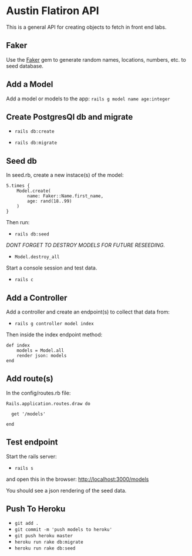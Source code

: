 # Austin Flatiron API

This is a general API for creating objects to fetch in front end labs. 


## Faker 
Use the [Faker](https://github.com/faker-ruby/faker) gem to generate random names, locations, numbers, etc. to seed database.


## Add a Model
Add a model or models to the app: 
`rails g model name age:integer`

## Create PostgresQl db and migrate 
- `rails db:create`

- `rails db:migrate`

## Seed db
In seed.rb, create a new instace(s) of the model:

```
5.times {
    Model.create(
        name: Faker::Name.first_name,
        age: rand(18..99)
    )
}
```
Then run: 
- `rails db:seed`

<em>DONT FORGET TO DESTROY MODELS FOR FUTURE RESEEDING.</em>
- `Model.destroy_all`

Start a console session and test data.
- `rails c`

## Add a Controller 
Add a controller and create an endpoint(s) to collect that data from:
- `rails g controller model index`

Then inside the index endpoint method:
```
def index
    models = Model.all
    render json: models 
end
```

## Add route(s)
In the config/routes.rb file: 
```
Rails.application.routes.draw do

  get '/models'

end
```

## Test endpoint
Start the rails server: 
- `rails s`

and open this in the browser: 
[http://localhost:3000/models](http://localhost:3000/)

You should see a json rendering of the seed data.

## Push To Heroku
- `git add .`
- `git commit -m 'push models to heroku'`
- `git push heroku master`
- `heroku run rake db:migrate`
- `heroku run rake db:seed`
